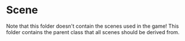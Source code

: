 # Scene

Note that this folder doesn't contain the scenes used in the game!
This folder contains the parent class that all scenes should be derived from.